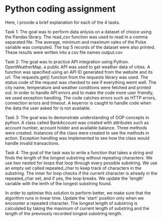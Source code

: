 # Python coding assignment
Here, I provide a brief explanation for each of the 4 tasks.

Task 1: The goal was to perform data anlysis on a dataset of choice using the Pandas library. 
The read_csv function was used to read in a comma separated file.
The average, minimum and maximum vales of the Pulse variable was computed. The top 5 records of the dataset were also printed.
These results were written into a csv file names output.csv

Task 2: The goal was to practice API integration using Python. OpenWeatherMap, a public API was used to get weather data of cities. A function was specified using an API ID generated from the website and its url. The requests.get() function from the requests library was used. The status code of the request was checked to see if everything wemt well. The city name, temperature and weather conditions were fetched and printed out. In order to handle API errors and to make the code more user friendly, we used exception handling. The code catches errors such as HTTP errors, connection errors and timeout. A keyerror is caught to handle code when the data the user asked for is not available.

Task 3: The goal was to demonstrate understanding of OOP concepts in python. A class called BankAccount was created with attributes such as account number, account holder and available balance. Three methods were created. Instances of the class were created to see the methods in action. Exception handling was implemented to see how the class would handle invalid transactions. 

Task 4: The goal of the task was to write a function that takes a string and finds the length of the longest substring without repeating characters. We use two nested for loops that loop through every possible substring. We use an empty set called repeated_char to keep track of characters in the substring. The inner for loop checks if the current character is already in the repeated_char set, and if yes, the loop breaks. We update the 'length' variable with the lenth of the longest substring found.  
  
  In order to optimise this solution to perform better, we make sure that the algorithm runs in linear time. Update the 'start' position only when we encounter a repeated character. The longest length of substring is calculated by taking the maximum of current length of substring and the length of the previously recorded longest substring length.
